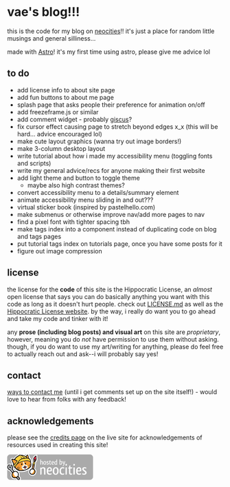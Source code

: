 # vae's blog!!!

this is the code for my blog on [neocities](https://entropically.neocities.org/)!! it's just a place for random little musings and general silliness...

made with [Astro](https://astro.build/)! it's my first time using astro, please give me advice lol

## to do
- add license info to about site page
- add fun buttons to about me page
- splash page that asks people their preference for animation on/off
- add freezeframe.js or similar
- add comment widget - probably [giscus](https://giscus.app/)?
- fix cursor effect causing page to stretch beyond edges x_x (this will be hard... advice encouraged lol)
- make cute layout graphics (wanna try out image borders!)
- make 3-column desktop layout
- write tutorial about how i made my accessibility menu (toggling fonts and scripts)
- write my general advice/recs for anyone making their first website
- add light theme and button to toggle theme
  - maybe also high contrast themes?
- convert accessibility menu to a details/summary element
- animate accessibility menu sliding in and out???
- virtual sticker book (inspired by pastelhello.com)
- make submenus or otherwise improve nav/add more pages to nav
- find a pixel font with tighter spacing tbh
- make tags index into a component instead of duplicating code on blog and tags pages
- put tutorial tags index on tutorials page, once you have some posts for it
- figure out image compression

## license
the license for the **code** of this site is the Hippocratic License, an *almost* open license that says you can do basically anything you want with this code as long as it doesn't hurt people. check out [LICENSE.md](LICENSE.md) as well as the [Hippocratic License website](https://firstdonoharm.dev/). by the way, i really do want you to go ahead and take my code and tinker with it!

any **prose (including blog posts) and visual art** on this site are *proprietary*, however, meaning you do *not* have permission to use them without asking. though, if you do want to use my art/writing for anything, please do feel free to actually reach out and ask--i will probably say yes!

## contact
[ways to contact me](https://caesium.carrd.co/) (until i get comments set up on the site itself!) - would love to hear from folks with any feedback!

## acknowledgements
please see the [credits page](https://entropically.neocities.org/credits) on the live site for acknowledgements of resources used in creating this site!

![hosted on neocities](public/img/neocities.png)
